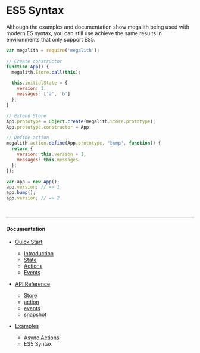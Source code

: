 # ES5 Syntax

Although the examples and documentation show megalith being used with modern ES
syntax, you can still use achieve the same results in environments that only
support ES5.

```js
var megalith = require('megalith');

// Create constructor
function App() {
  megalith.Store.call(this);

  this.initialState = {
    version: 1,
    messages: ['a', 'b']
  };
}

// Extend Store
App.prototype = Object.create(megalith.Store.prototype);
App.prototype.constructor = App;

// Define action
megalith.action.define(App.prototype, 'bump', function() {
  return {
    version: this.version + 1,
    messages: this.messages
  };
});

var app = new App();
app.version; // => 1
app.bump();
app.version; // => 2
```

<br><hr><h4>Documentation</h4>

  - [Quick Start](/docs/quick-start)
    - [Introduction](/docs/quick-start/1-introduction.md)
    - [State](/docs/quick-start/2-state.md)
    - [Actions](/docs/quick-start/3-actions.md)
    - [Events](/docs/quick-start/4-events.md)

  - [API Reference](/docs/api)
    - [Store](/docs/api/Store.md)
    - [action](/docs/api/action.md)
    - [events](/docs/api/events.md)
    - [snapshot](/docs/api/snapshot.md)

  - [Examples](/docs/examples)
    - [Async Actions](/docs/examples/async-actions.md)
    - ES5 Syntax
